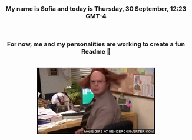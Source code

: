 


<div align="center">
<h3 >My name is Sofia and today is Thursday, 30 September, 12:23 GMT-4</h3><br>
<h3 >For now, me and my personalities are working to create a fun Readme 👋
</h3><br>
<img src='img/dwight.gif' alt='working...'/>
</div>
